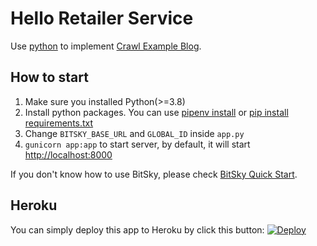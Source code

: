 # Hello Retailer Service
Use [python](https://www.python.org/) to implement [Crawl Example Blog](https://docs.bitsky.ai/tutorials/crawl-example-blog).

## How to start
1. Make sure you installed Python(>=3.8)
2. Install python packages. You can use [pipenv install](https://pipenv.pypa.io/en/latest/) or [pip install requirements.txt](https://packaging.python.org/tutorials/installing-packages/#id17)
3. Change `BITSKY_BASE_URL` and `GLOBAL_ID` inside `app.py`
4. `gunicorn app:app` to start server, by default, it will start [http://localhost:8000](http://localhost:8000)

If you don't know how to use BitSky, please check [BitSky Quick Start](https://docs.bitsky.ai/). 


## Heroku

You can simply deploy this app to Heroku by click this button:
[![Deploy](https://www.herokucdn.com/deploy/button.svg)](https://heroku.com/deploy?template=https://github.com/bitskyai/bitsky-hello-retailer-python/tree/main)